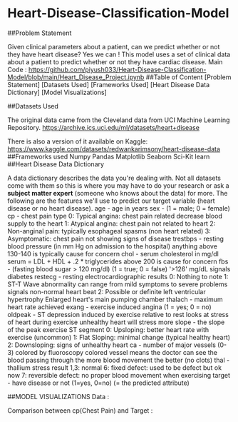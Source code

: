 # Heart-Disease-Classification-Model

##Problem Statement 

Given clinical parameters about a patient, can we predict whether or not they have heart disease?
Yes we can ! This model uses a set of clinical data about a patient to predict whether or not they have cardiac disease.
Main Code : https://github.com/piyush033/Heart-Disease-Classification-Model/blob/main/Heart_Disease_Project.ipynb 
##Table of Content
[Problem Statement]
[Datasets Used]
[Frameworks Used]
[Heart Disease Data Dictionary]
[Model Visualizations]

##Datasets Used 

The original data came from the Cleveland data from UCI Machine Learning Repository.
https://archive.ics.uci.edu/ml/datasets/heart+disease

There is also a version of it available on Kaggle: 
https://www.kaggle.com/datasets/redwankarimsony/heart-disease-data
##Frameworks used
Numpy
Pandas
Matplotlib
Seaborn
Sci-Kit learn
##Heart Disease Data Dictionary

A data dictionary describes the data you're dealing with. Not all datasets come with them so this is where you may have to do your research or ask a **subject matter expert** (someone who knows about the data) for more.
The following are the features we'll use to predict our target variable (heart disease or no heart disease).
age - age in years
sex - (1 = male; 0 = female)
cp - chest pain type
0: Typical angina: chest pain related decrease blood supply to the heart
1: Atypical angina: chest pain not related to heart
2: Non-anginal pain: typically esophageal spasms (non heart related)
3: Asymptomatic: chest pain not showing signs of disease
trestbps - resting blood pressure (in mm Hg on admission to the hospital)
anything above 130-140 is typically cause for concern
chol - serum cholesterol in mg/dl
serum = LDL + HDL + .2 * triglycerides
above 200 is cause for concern
fbs - (fasting blood sugar > 120 mg/dl) (1 = true; 0 = false)
'>126' mg/dL signals diabetes
restecg - resting electrocardiographic results
0: Nothing to note
1: ST-T Wave abnormality
can range from mild symptoms to severe problems
signals non-normal heart beat
2: Possible or definite left ventricular hypertrophy
Enlarged heart's main pumping chamber
thalach - maximum heart rate achieved
exang - exercise induced angina (1 = yes; 0 = no)
oldpeak - ST depression induced by exercise relative to rest
looks at stress of heart during exercise
unhealthy heart will stress more
slope - the slope of the peak exercise ST segment
0: Upsloping: better heart rate with exercise (uncommon)
1: Flat Sloping: minimal change (typical healthy heart)
2: Downsloping: signs of unhealthy heart
ca - number of major vessels (0-3) colored by fluoroscopy
colored vessel means the doctor can see the blood passing through
the more blood movement the better (no clots)
thal - thallium stress result
1,3: normal
6: fixed defect: used to be defect but ok now
7: reversible defect: no proper blood movement when exercising
target - have disease or not (1=yes, 0=no) (= the predicted attribute)
 
 
 
##MODEL VISUALIZATIONS 
Data :





Comparison between cp(Chest Pain) and Target :


























